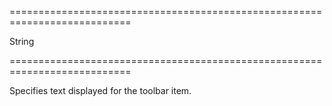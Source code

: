 <!--**
/*-------------------------------------------
    Auto-generated file. Do not modify.
-------------------------------------------

**-->
===========================================================================
<!--type-->String<!--/type-->
===========================================================================

<!--shortDescription-->
Specifies text displayed for the toolbar item.
<!--/shortDescription-->

<!--fullDescription-->

<!--/fullDescription-->
